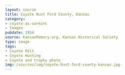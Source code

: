```yaml
---
layout: source
title: Coyote Hunt Ford County, Kansas
category: 
- coyote-as-varmint
- Images
pubdate: 1914
source: KansasMemory.org, Kansas Historical Society 
type: image
tags: 
- Coyote Pelt
- Coyote Hunting
- Coyote and trophy photo
img: /sources/img/coyote-hunt-ford-county-kansas.jpg
---
```

